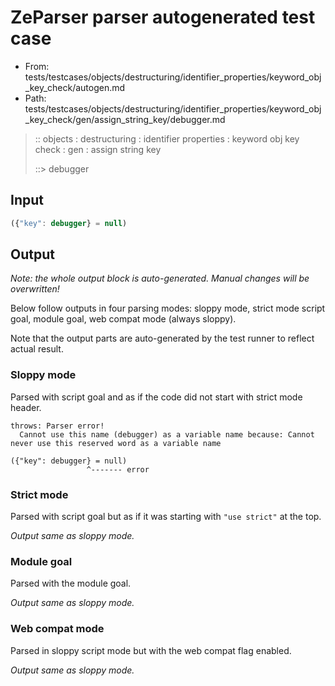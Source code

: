 # ZeParser parser autogenerated test case

- From: tests/testcases/objects/destructuring/identifier_properties/keyword_obj_key_check/autogen.md
- Path: tests/testcases/objects/destructuring/identifier_properties/keyword_obj_key_check/gen/assign_string_key/debugger.md

> :: objects : destructuring : identifier properties : keyword obj key check : gen : assign string key
>
> ::> debugger

## Input


`````js
({"key": debugger} = null)
`````

## Output

_Note: the whole output block is auto-generated. Manual changes will be overwritten!_

Below follow outputs in four parsing modes: sloppy mode, strict mode script goal, module goal, web compat mode (always sloppy).

Note that the output parts are auto-generated by the test runner to reflect actual result.

### Sloppy mode

Parsed with script goal and as if the code did not start with strict mode header.

`````
throws: Parser error!
  Cannot use this name (debugger) as a variable name because: Cannot never use this reserved word as a variable name

({"key": debugger} = null)
                 ^------- error
`````

### Strict mode

Parsed with script goal but as if it was starting with `"use strict"` at the top.

_Output same as sloppy mode._

### Module goal

Parsed with the module goal.

_Output same as sloppy mode._

### Web compat mode

Parsed in sloppy script mode but with the web compat flag enabled.

_Output same as sloppy mode._
